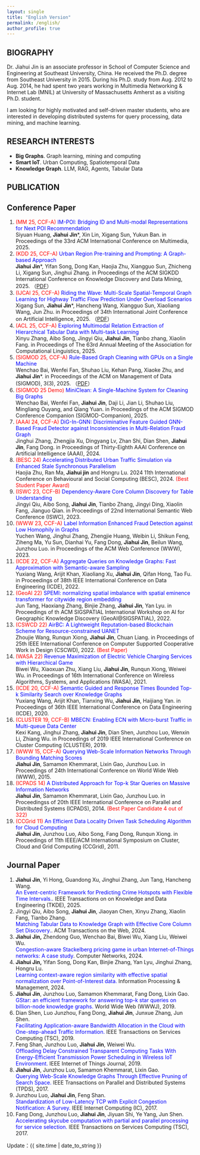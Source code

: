 ```yaml
---
layout: single
title: "English Version"
permalink: /english/
author_profile: true
---
```


## BIOGRAPHY

Dr. Jiahui Jin is an associate professor in School of Computer Science and Engineering at Southeast University, China. He received the Ph.D. degree from Southeast University in 2015. During his Ph.D. study from Aug. 2012 to Aug. 2014, he had spent two years working in Multimedia Networking & Internet Lab (MNIL) at University of Massachusetts Amherst as a visiting Ph.D. student.

I am looking for highly motivated and self-driven master students, who are interested in developing distributed systems for query processing, data mining, and machine learning.

## RESEARCH INTERESTS

- **Big Graphs**. Graph learning, mining and computing 
- **Smart IoT**. Urban Computing, Spatiotemporal Data
- **Knowledge Graph**. LLM, RAG, Agents, Tabular Data

## PUBLICATION

Conference Paper
------
1. <span style="color: red"> (MM 25, CCF-A)</span> <span style="color: blue">IM-POI: Bridging ID and Multi-modal Representations for Next POI Recommendation</span> <br />  Siyuan Huang, **Jiahui Jin***, Xin Lin, Xigang Sun, Yukun Ban. in Proceedings of the 33rd ACM International Conference on Multimedia, 2025. 
2. <span style="color: red"> (KDD 25, CCF-A)</span> <span style="color: blue">Urban Region Pre-training and Prompting: A Graph-based Approach</span> <br />  **Jiahui Jin***, Yifan Song, Dong Kan, Haojia Zhu, Xiangguo Sun, Zhicheng Li, Xigang Sun, Jinghui Zhang. in Proceedings of the ACM SIGKDD International Conference on Knowledge Discovery and Data Mining, 2025. （[PDF](https://docs.qq.com/pdf/DVHh4T1hsbnNNSVhW)） 
3.  <span style="color: red"> (IJCAI 25, CCF-A)</span> <span style="color: blue">Riding the Wave: Multi-Scale Spatial-Temporal Graph Learning for Highway Traffic Flow Prediction Under Overload Scenarios </span> <br /> Xigang Sun, **Jiahui Jin***, Hancheng Wang, Xiangguo Sun, Xiaoliang Wang, Jun Zhu. in Proceedings of 34th International Joint Conference on Artificial Intelligence, 2025. （[PDF](https://docs.qq.com/pdf/DVEZOVHVtR2JYb2tT)）
4.  <span style="color: red"> (ACL 25, CCF-A)</span> <span style="color: blue">Exploring Multimodal Relation Extraction of Hierarchical Tabular Data with Multi-task Learning </span> <br /> Xinyu Zhang, Aibo Song, Jingyi Qiu, **Jiahui Jin**, Tianbo zhang, Xiaolin Fang. in Proceedings of The 63rd Annual Meeting of the Association for Computational Linguistics, 2025.
5.  <span style="color: red"> (SIGMOD 25, CCF-A)</span>  <span style="color: blue">Rule-Based Graph Cleaning with GPUs on a Single Machine </span> <br /> Wenchao Bai, Wenfei Fan, Shuhao Liu, Kehan Pang, Xiaoke Zhu, and **Jiahui Jin***.   in Proceedings of the ACM on Management of Data (SIGMOD), 3(3), 2025. （[PDF](https://docs.qq.com/pdf/DVHdWeVZMTXdvcVh1)） 
6. <span style="color: red"> (SIGMOD 25 Demo)</span> <span style="color: blue">MiniClean: A Single-Machine System for Cleaning Big Graphs</span> <br />  Wenchao Bai, Wenfei Fan, **Jiahui Jin**, Daji Li, Jian Li, Shuhao Liu, Mingliang Ouyang, and Qiang Yuan.  in Proceedings of the ACM SIGMOD Conference Companion (SIGMOD-Companion), 2025.
7. <span style="color: red"> (AAAI 24, CCF-A) </span> <span style="color: blue">DiG-In-GNN: Discriminative Feature Guided GNN-Based Fraud Detector against Inconsistencies in Multi-Relation Fraud Graph</span> <br /> Jinghui Zhang, Zhengjia Xu, Dingyang Lv, Zhan Shi, Dian Shen, **Jiahui Jin**, Fang Dong.  in Proceedings of Thirty-Eighth AAAI Conference on Artificial Intelligence (AAAI), 2024.
8. <span style="color: red"> (BESC 24)</span> <span style="color: blue">Accelerating Distributed Urban Traffic Simulation via Enhanced Stale Synchronous Parallelism</span> <br /> Haojia Zhu, Ran Ma, **Jiahui jin** and Hongru Lu.  2024 11th International Conference on Behavioural and Social Computing (BESC), 2024. <span style="color: red">(Best Student Paper Award)</span>
9. <span style="color: red"> (ISWC 23, CCF-B)</span> <span style="color: blue">Dependency-Aware Core Column Discovery for Table Understanding</span> <br /> Jingyi Qiu, Aibo Song, **Jiahui Jin**, Tianbo Zhang, Jingyi Ding, Xiaolin Fang, Jianguo Qian.  in Proceedings of 22nd International Semantic Web Conference (ISWC), 2023.
10.  <span style="color: red"> (WWW 23, CCF-A)</span> <span style="color: blue">Label  Information Enhanced Fraud Detection      against Low Homophily in Graphs</span> <br /> Yuchen Wang, Jinghui Zhang, Zhengjie Huang, Weibin Li, Shikun Feng, Ziheng Ma, Yu Sun, Dianhai Yu, Fang Dong, **Jiahui Jin**, Beilun Wang, Junzhou Luo.  in Proceedings of the ACM Web Conference (WWW), 2023.
11. <span style="color: red"> (ICDE 22, CCF-A)</span>  <span style="color: blue">Aggregate  Queries on Knowledge Graphs: Fast Approximation with Semantic-aware Sampling</span><br />  Yuxiang Wang, Arijit Khan, Xiaoliang Xu, **Jiahui Jin**, Qifan Hong, Tao Fu.  in Proceedings of 38th IEEE International Conference on Data Engineering (ICDE), 2022.
12. <span style="color: red"> (GeoAI 22)</span> <span style="color: blue">SPEMI:  normalizing spatial imbalance with  spatial eminence transformer for citywide region embedding</span> <br /> Jun Tang, Haoxiang Zhang, Binjie Zhang, **Jiahui Jin**, Yan Lyu.  in Proceedings of th ACM SIGSPATIAL International Workshop on AI for Geographic Knowledge Discovery (GeoAI@SIGSPATIAL), 2022. 
13. <span style="color: red"> (CSWCD 22)</span> <span style="color: blue">AirBC: A Lightweight Reputation-based Blockchain Scheme for Resource-constrained UANET</span>  <br />  Zhoujie Wang, Runqun Xiong, **Jiahui Jin**, Chuan Liang. in Proceedings of  25th IEEE International Conference on Computer Supported Cooperative Work in Design (CSCWD), 2022. <span style="color: red">(Best Paper)</span>
14. <span style="color: red"> (WASA 22)</span> <span style="color: blue">Revenue Maximization of Electric Vehicle Charging Services with Hierarchical Game  </span> <br /> Biwei Wu, Xiaoxuan Zhu, Xiang Liu, **Jiahui Jin**, Runqun Xiong, Weiwei Wu. in Proceedings of 16th International Conference on Wireless Algorithms, Systems, and Applications (WASA), 2021.
15. <span style="color: red"> (ICDE 20, CCF-A)</span> <span style="color: blue">Semantic Guided and Response Times Bounded Top-k Similarity Search over Knowledge Graphs</span> <br />  Yuxiang Wang, Arijit<span /> Khan, Tianxing Wu, **Jiahui Jin**, Haijiang Yan. in Proceedings of 36th IEEE International Conference on Data Engineering (ICDE), 2020.
16. <span style="color: red"> (CLUSTER 19, CCF-B)</span>  <span style="color: blue">MBECN: Enabling ECN with Micro-burst Traffic in Multi-queue Data Center</span> <br />  Kexi Kang, Jinghui Zhang,  **Jiahui Jin**, Dian Shen, Junzhou Luo, Wenxin Li, Zhiang Wu. in Proceedings of 2019 IEEE International Conference on Cluster Computing (CLUSTER), 2019.
17. <span style="color: red"> (WWW 15, CCF-A)</span> <span style="color: blue">Querying Web-Scale Information Networks Through Bounding Matching Scores</span> <br /> **Jiahui Jin**, Samamon Khemmarat, Lixin Gao, Junzhou Luo.  in Proceedings of 24th International Conference on World Wide Web (WWW), 2015.
18. <span style="color: red"> (ICPADS 14)</span> <span style="color: blue">A Distributed Approach for Top-k Star Queries on Massive Information Networks</span> <br /> **Jiahui Jin**, Samamon Khemmarat, Lixin Gao, Junzhou Luo.  in Proceedingss of 20th IEEE International Conference on Parallel and Distributed Systems (ICPADS), 2014. <span style="color: red">(Best Paper Candidate 4 out of 322) </span>
19. <span style="color: red"> (CCGrid 11)</span> <span style="color: blue">An Efficient Data Locality Driven Task Scheduling Algorithm for Cloud Computing</span>  <br />  **Jiahui Jin**, Junzhou Luo, Aibo Song, Fang Dong, Runqun Xiong. in Proceedings of 11th IEEE/ACM International Symposium on Cluster, Cloud and Grid Computing (CCGrid), 2011.

Journal Paper
------
1. **Jiahui Jin**, Yi Hong, Guandong Xu, Jinghui Zhang, Jun Tang, Hancheng Wang. <br /><span style="color: blue">An Event-centric Framework for Predicting Crime Hotspots with Flexible Time Intervals.</span>. IEEE Transactions on on Knowledge and Data Engineering (TKDE), 2025. 
1. Jingyi Qiu, Aibo Song, **Jiahui Jin**, Jiaoyan Chen, Xinyu Zhang, Xiaolin Fang, Tianbo Zhang. <br /><span style="color: blue">Matching Tabular Data to Knowledge Graph with Effective Core Column Set Discovery.</span>. ACM Transactions on the Web, 2024.
2. **Jiahui Jin,** Zhendong Guo, Wenchao Bai, Biwei Wu, Xiang Liu, Weiwei Wu. <br /><span style="color: blue">Congestion-aware Stackelberg pricing game in urban Internet-of-Things networks: A case study</span>. Computer Networks, 2024.
3. **Jiahui Jin,** Yifan Song, Dong Kan, Binjie Zhang, Yan Lyu, Jinghui Zhang, Hongru Lu. <br /><span style="color: blue">Learning context-aware region similarity with effective spatial normalization over Point-of-Interest data.</span> Information Processing & Management, 2024.
4. **Jiahui Jin**, Junzhou Luo, Samamon Khemmarat, Fang Dong, Lixin Gao. <br /><span style="color: blue">GStar: an efficient framework for answering top-k star queries on billion-node knowledge graphs.</span> World Wide Web (WWWJ), 2019.
5. Dian Shen, Luo Junzhou, Fang Dong, **Jiahui Jin**, Junxue Zhang, Jun Shen. <br /><span style="color: blue">Facilitating Application-aware Bandwidth Allocation in the Cloud with One-step-ahead Traffic Information. </span>IEEE Transactions on Services Computing (TSC), 2019.
6. Feng Shan, Junzhou Luo, **Jiahui Jin**, Weiwei Wu. <br /><span style="color: blue">Offloading Delay Constrained Transparent Computing Tasks With Energy-Efficient Transmission Power Scheduling in Wireless IoT Environment. </span> IEEE Internet of Things Journal, 2019.
7. **Jiahui Jin**, Junzhou Luo, Samamon Khemmarat, Lixin Gao. <br /><span style="color: blue">Querying Web-Scale Knowledge Graphs Through Effective Pruning of Search Space.</span> IEEE Transactions on Parallel and Distributed Systems (TPDS), 2017.
8. Junzhou Luo, **Jiahui Jin**, Feng Shan. <br /><span style="color: blue">Standardization of Low-Latency TCP with Explicit Congestion Notification: A Survey. </span> IEEE Internet Computing (IC), 2017.
9. Fang Dong, Junzhou Luo, **Jiahui Jin**, Jiyuan Shi, Ye Yang, Jun Shen. <br /><span style="color: blue">Accelerating skycube computation with partial and parallel processing for service selection. </span>IEEE Transactions on Services Computing (TSC), 2017.


Update：{{ site.time | date_to_string }}
